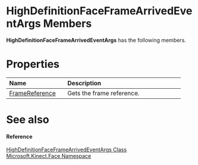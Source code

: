 HighDefinitionFaceFrameArrivedEventArgs Members  
===============================================  

**HighDefinitionFaceFrameArrivedEventArgs** has the following members.  

<span id="publicpropertiesSection"></span>

Properties  
==========  

<table>
<colgroup>
<col width="30%" />
<col width="60%" />
</colgroup>
<thead>
<tr class="header">
<th align="left">Name</th>
<th align="left">Description</th>
</tr>
</thead>
<tbody>
<tr class="odd">
<td align="left"><a href="Properties/FrameReference_Property.md">FrameReference</a></td>
<td align="left">Gets the frame reference.</td>
</tr>
</tbody>
</table>

<span id="ID4EK"></span>

See also  
========  

<span id="ID4EM"></span>
#### Reference  

[HighDefinitionFaceFrameArrivedEventArgs Class](../HighDefinitionFaceFrameArr.md)  
 [Microsoft.Kinect.Face Namespace](../../Kinect.Face.md)  



<!--Please do not edit the data in the comment block below.-->
<!--
TOCTitle : HighDefinitionFaceFrameArrivedEventArgs Members
RLTitle : HighDefinitionFaceFrameArrivedEventArgs Members
KeywordF : Microsoft.Kinect.Face.HighDefinitionFaceFrameArrivedEventArgs
KeywordF : HighDefinitionFaceFrameArrivedEventArgs
KeywordK : HighDefinitionFaceFrameArrivedEventArgs class
KeywordK : HighDefinitionFaceFrameArrivedEventArgs class, all members
KeywordK : Microsoft.Kinect.Face.HighDefinitionFaceFrameArrivedEventArgs class
HelpPriority : 1
KeywordA : AllMembers.T:Microsoft.Kinect.Face.HighDefinitionFaceFrameArrivedEventArgs
AssetID : AllMembers.T:Microsoft.Kinect.Face.HighDefinitionFaceFrameArrivedEventArgs
Locale : en-us
CommunityContent : 1
TargetOS : Windows
TopicType : kbSyntax
DocSet : K4Wv2
ProjType : K4Wv2Proj
Technology : Kinect for Windows
Product : Kinect for Windows SDK v2
productversion : 20
-->
